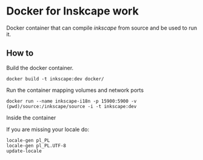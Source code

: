 # Docker for Inskcape work

Docker container that can compile *inkscape* from source and be used to run it.

## How to

Build the docker container.

`docker build -t inkscape:dev docker/`

Run the container mapping volumes and network ports

`docker run --name inkscape-i18n -p 15900:5900 -v (pwd)/source:/inkscape/source -i -t inkscape:dev`

Inside the container

If you are missing your locale do:
```
locale-gen pl_PL
locale-gen pl_PL.UTF-8
update-locale
```